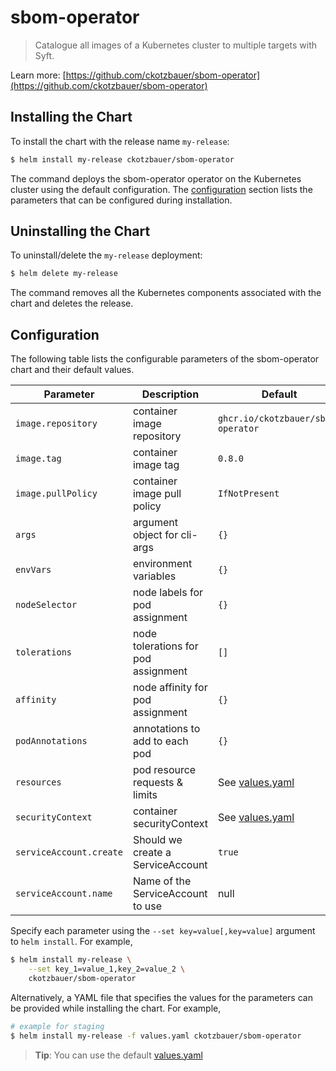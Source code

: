 # sbom-operator

> Catalogue all images of a Kubernetes cluster to multiple targets with Syft.

Learn more: [https://github.com/ckotzbauer/sbom-operator](https://github.com/ckotzbauer/sbom-operator)


## Installing the Chart

To install the chart with the release name `my-release`:

```bash
$ helm install my-release ckotzbauer/sbom-operator
```

The command deploys the sbom-operator operator on the Kubernetes cluster using the default configuration. The [configuration](#configuration) section lists the parameters that can be configured during installation.

## Uninstalling the Chart

To uninstall/delete the `my-release` deployment:

```bash
$ helm delete my-release
```
The command removes all the Kubernetes components associated with the chart and deletes the release.

## Configuration

The following table lists the configurable parameters of the sbom-operator chart and their default values.

|               Parameter                |                    Description                    |            Default                       |
| -------------------------------------- | ------------------------------------------------- | ---------------------------------------- |
| `image.repository`                     | container image repository                        | `ghcr.io/ckotzbauer/sbom-operator`       |
| `image.tag`                            | container image tag                               | `0.8.0`                                  |
| `image.pullPolicy`                     | container image pull policy                       | `IfNotPresent`                           |
| `args`                                 | argument object for cli-args                      | `{}`                                     |
| `envVars`                              | environment variables                             | `{}`                                     |
| `nodeSelector`                         | node labels for pod assignment                    | `{}`                                     |
| `tolerations`                          | node tolerations for pod assignment               | `[]`                                     |
| `affinity`                             | node affinity for pod assignment                  | `{}`                                     |
| `podAnnotations`                       | annotations to add to each pod                    | `{}`                                     |
| `resources`                            | pod resource requests & limits                    | See [values.yaml](values.yaml)           |
| `securityContext`                      | container securityContext                         | See [values.yaml](values.yaml)           |
| `serviceAccount.create`	             | Should we create a ServiceAccount	             | `true`                                   |
| `serviceAccount.name`		             | Name of the ServiceAccount to use                 | null                                     |

Specify each parameter using the `--set key=value[,key=value]` argument to `helm install`. For example,

```bash
$ helm install my-release \
    --set key_1=value_1,key_2=value_2 \
    ckotzbauer/sbom-operator
```

Alternatively, a YAML file that specifies the values for the parameters can be provided while installing the chart. For example,

```bash
# example for staging
$ helm install my-release -f values.yaml ckotzbauer/sbom-operator
```

> **Tip**: You can use the default [values.yaml](values.yaml)
